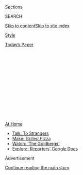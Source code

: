 <div id="app">

<div>

<div>

<div>

<div class="NYTAppHideMasthead css-1q2w90k e1suatyy0">

<div class="section css-ui9rw0 e1suatyy2">

<div class="css-eph4ug er09x8g0">

<div class="css-6n7j50">

</div>

<span class="css-1dv1kvn">Sections</span>

<div class="css-10488qs">

<span class="css-1dv1kvn">SEARCH</span>

</div>

[Skip to content](#site-content)[Skip to site
index](#site-index)

</div>

<div id="masthead-section-label" class="css-1wr3we4 eaxe0e00">

[Style](https://www.nytimes3xbfgragh.onion/section/style)

</div>

<div class="css-10698na e1huz5gh0">

</div>

</div>

<div id="masthead-bar-one" class="section hasLinks css-15hmgas e1csuq9d3">

<div class="css-uqyvli e1csuq9d0">

</div>

<div class="css-1uqjmks e1csuq9d1">

</div>

<div class="css-9e9ivx">

[](https://myaccount.nytimes3xbfgragh.onion/auth/login?response_type=cookie&client_id=vi)

</div>

<div class="css-1bvtpon e1csuq9d2">

[Today’s
Paper](https://www.nytimes3xbfgragh.onion/section/todayspaper)

</div>

</div>

</div>

</div>

<div data-aria-hidden="false">

<div id="site-content" data-role="main">

<div>

<div class="css-1aor85t" style="opacity:0.000000001;z-index:-1;visibility:hidden">

<div class="css-1hqnpie">

<div class="css-epjblv">

<span class="css-17xtcya">[Style](/section/style)</span><span class="css-x15j1o">|</span><span class="css-fwqvlz">It’s
Long Past Time to Get That Beard Under
Control</span>

</div>

<div class="css-k008qs">

<div class="css-1iwv8en">

<span class="css-18z7m18"></span>

<div>

</div>

</div>

<span class="css-1n6z4y">https://nyti.ms/3j4dh8m</span>

<div class="css-1705lsu">

<div class="css-4xjgmj">

<div class="css-4skfbu" data-role="toolbar" data-aria-label="Social Media Share buttons, Save button, and Comments Panel with current comment count" data-testid="share-tools">

  - 
  - 
  - 
  - 
    
    <div class="css-6n7j50">
    
    </div>

  - 

</div>

</div>

</div>

</div>

</div>

</div>

<div id="NYT_TOP_BANNER_REGION" class="css-13pd83m">

<div>

<div id="maps-athome-menu" class="section interactive-content interactive-size-medium css-1edisqu">

<div class="css-17ih8de interactive-body">

<div class="at-home-nav__innerContainer">

<div class="at-home-nav__title">

[At
Home](https://www.nytimes3xbfgragh.onion/spotlight/at-home?action=click&pgtype=Article&state=default&region=TOP_BANNER&context=at_home_menu)

</div>

  - [Talk: To
    Strangers](https://www.nytimes3xbfgragh.onion/2020/08/03/well/family/the-benefits-of-talking-to-strangers.html?action=click&pgtype=Article&state=default&region=TOP_BANNER&context=at_home_menu)
  - [Make: Grilled
    Pizza](https://www.nytimes3xbfgragh.onion/2020/08/01/at-home/coronavirus-make-pizza-on-a-grill.html?action=click&pgtype=Article&state=default&region=TOP_BANNER&context=at_home_menu)
  - [Watch: 'The
    Goldbergs'](https://www.nytimes3xbfgragh.onion/2020/07/31/arts/television/goldbergs-abc-stream.html?action=click&pgtype=Article&state=default&region=TOP_BANNER&context=at_home_menu)
  - [Explore: Reporters' Google
    Docs](https://www.nytimes3xbfgragh.onion/interactive/2020/at-home/even-more-reporters-editors-diaries-lists-recommendations.html?action=click&pgtype=Article&state=default&region=TOP_BANNER&context=at_home_menu)

</div>

</div>

</div>

</div>

</div>

<div id="top-wrapper" class="css-1sy8kpn">

<div id="top-slug" class="css-l9onyx">

Advertisement

</div>

[Continue reading the main
story](#after-top)

<div class="ad top-wrapper" style="text-align:center;height:100%;display:block;min-height:250px">

<div id="top" class="place-ad" data-position="top" data-size-key="top">

</div>

</div>

<div id="after-top">

</div>

</div>

<div>

<div id="sponsor-wrapper" class="css-1hyfx7x">

<div id="sponsor-slug" class="css-19vbshk">

Supported by

</div>

[Continue reading the main
story](#after-sponsor)

<div id="sponsor" class="ad sponsor-wrapper" style="text-align:center;height:100%;display:block">

</div>

<div id="after-sponsor">

</div>

</div>

<div class="css-186x18t">

Skin Deep

</div>

<div class="css-1vkm6nb ehdk2mb0">

# It’s Long Past Time to Get That Beard Under Control

</div>

Good thing men are warming up to some new tools.

<div class="css-79elbk" data-testid="photoviewer-wrapper">

<div class="css-z3e15g" data-testid="photoviewer-wrapper-hidden">

</div>

<div class="css-1a48zt4 ehw59r15" data-testid="photoviewer-children">

![<span class="css-16f3y1r e13ogyst0" data-aria-hidden="true">Clockwise
from left, beard straighteners by Aberlite, the Kuschelbär by Masc by
Jeff Chastain and the Beard
Struggle.</span><span class="css-cnj6d5 e1z0qqy90" itemprop="copyrightHolder"><span class="css-1ly73wi e1tej78p0">Credit...</span><span><span>The
New York
Times</span></span></span>](https://static01.graylady3jvrrxbe.onion/images/2020/07/14/fashion/14SKIN-BEARDSArt/14SKIN-BEARDSArt-articleLarge.jpg?quality=75&auto=webp&disable=upscale)

</div>

</div>

<div class="css-18e8msd">

<div class="css-vp77d3 epjyd6m0">

<div class="css-1baulvz">

By <span class="css-1baulvz last-byline" itemprop="name">Andrew Adam
Newman</span>

</div>

</div>

  - July 15,
    2020

  - 
    
    <div class="css-4xjgmj">
    
    <div class="css-d8bdto" data-role="toolbar" data-aria-label="Social Media Share buttons, Save button, and Comments Panel with current comment count" data-testid="share-tools">
    
      - 
      - 
      - 
      - 
        
        <div class="css-6n7j50">
        
        </div>
    
      - 
    
    </div>
    
    </div>

</div>

</div>

<div class="section meteredContent css-1r7ky0e" name="articleBody" itemprop="articleBody">

<div class="css-1fanzo5 StoryBodyCompanionColumn">

<div class="css-53u6y8">

Some men working from home and growing beards for the first time are
coming to the realization that their facial hair is a tangle of waves
and curls. But Matt Vilanova discovered how unmanageable his beard can
be years ago.

“My beard is just naturally very kinky, and it kind of twists and
turns,” said Mr. Vilanova, 34, a manager at a software company who
lives in Seymour, Conn. “When I grew a beard a little longer than a five
o’clock shadow, I looked like a Neanderthal.”

A couple of years ago, when his beard was about two inches long, Mr.
Vilanova borrowed — from his girlfriend and future wife — a
hair-straightening flatiron, the type with opposing ceramic plates.

Clamping his whiskers in a flatiron hot enough to [pop
popcorn](https://www.youtube.com/watch?v=IhLEzuH3L40) “was a very
delicate process,” Mr. Vilanova said. “To a degree it helped, but it got
very close to my skin. I was like, ‘I’m going to absolutely destroy
myself if I keep on doing this.’”

</div>

</div>

<div class="css-1fanzo5 StoryBodyCompanionColumn">

<div class="css-53u6y8">

A year ago, Mr. Vilanova bought a
[Kuschelbär](https://www.mascbyjeffchastain.com/collections/shop-all/products/kuschelbar%C2%AE-hair-and-beard-straightener),
a heated beard-straightening brush made by Masc by Jeff Chastain. It has
heated teeth that emerge from a heated plate, a compact version of the
full-size hair-straightening brushes marketed to women.

“I approached it with some skepticism, but the very first time I used
it, I was like, ‘This thing is awesome,’” Mr. Vilanova said. “Everything
looks clean and sharp and rigid. You feel like a badass.”

Also a fan of the Kuschelbär: the basketball star Andre Drummond, who
[made a video of
himself](https://www.facebookcorewwwi.onion/MASCbyjeffchastain/videos/nba-and-detroitpistons-star-andredrummondd-reached-out-to-me-a-couple-weeks-ago-/598722770629116/)straightening
his beard with it.

Sales of beard-straightening brushes are, appropriately enough, heating
up.

Jeff Chastain, who owns a salon in Greenwich Village, introduced the
Kuschelbär (German for “cuddle bear”) in late 2017, and he says that it
is the original beard-straightening brush. He has sold more than 115,000
of the devices, he said, which he encourages men to use on their head
hair too. He now sells three models, ranging from $100 for the original
to $140 for a cordless version.

[Aberlite](https://www.aberlite.com/), a beard care brand, began selling
a heated straightening brush on Amazon early in 2019. Teng Ma, who owns
the company, said that initially he bought thousands of no-label women’s
hair-straightening brushes from Alibaba, the Chinese e-commerce giant,
and rebranded them as beard brushes. Now he sells three more compact
models designed for beards. (Brushes with longer teeth can glide over
shorter beards instead of engaging them.)

</div>

</div>

<div class="css-1fanzo5 StoryBodyCompanionColumn">

<div class="css-53u6y8">

Aberlite sold almost 25,000 beard brushes in 2019 and is on pace to sell
as many this year, Mr. Ma said. They cost $40 to $90.

Another brand, the Beard Struggle, also bought thousands of full-size
hair-straightening brushes and rebranded them as beard brushes. Then, in
the fall of 2019, it introduced a compact straightening brush designed
for beards, [the
Vaeringjar](https://www.thebeardstruggle.com/collections/beard-care-products/products/ulfberht-heated-beard-comb),
$97, with a heated pick on one end to add volume. According to Faiysal
Kothiwala, the founder of the Beard Struggle, the company has sold about
63,000 of them.

Judd Curtis, 37, lives in Portland, Ore., and works as a tree trimmer
keeping paths clear for power lines. But while Mr. Curtis has no trouble
getting a Douglas fir under control, his beard is another story.

“I have a cowlick on my chin, this one spot where it kind of grows
straight out,” he said. “And my beard’s just super-bushy, and it kind of
goes all over the place.”

Last July, Mr. Curtis bought a beard-straightening brush on Amazon made
by Arkam, $40, and left [a five-star
review](https://www.amazon.com/gp/customer-reviews/R37IKYCPAE9X8W/ref=cm_cr_getr_d_rvw_ttl?ie=UTF8&ASIN=B07Q5C9645).

“It now takes me about three minutes in the morning to go from looking
like a crazy hobo to a whimsical woodsman,” he wrote.

</div>

</div>

<div class="css-1fanzo5 StoryBodyCompanionColumn">

<div class="css-53u6y8">

While popular, beard straighteners have not won over everyone.

Greg Berzinsky, 59, an architect in Philadelphia who makes grooming
videos on the popular [Beardbrand
channel](https://www.youtube.com/user/TheBeardbrand/featured) on
YouTube, has tried a beard-straightening brush on his salt-and-pepper
beard. But he prefers styling with a blow dryer and a rounded brush,
which he turns downward and inward as he dries his beard so it follows
his jawline.

Mr. Berzinsky demonstrates this method in [a
video](https://www.youtube.com/watch?v=qu5PxhEUMfU&t=244s) that has
almost 3.5 million YouTube views and thousands of comments admiring his
beard. (“I don’t have daddy issues but …” begins one comment. “Sweet
Lord … Hello Daddy.”)

“It’s really to control the bottom fringe of my beard,” Mr. Berzinsky
said of his approach, adding that he’s not straightening his beard as
much as he’s adding volume to it, which is helped along by some
Beardbrand [Sea Salt
Spray](https://www.beardbrand.com/products/sea-salt-spray).

“Facial hair is very different from the hair that grows on top of your
head,” said Matty Conrad, the founder of throwback barbershops in
British Columbia and a line of men’s grooming products, [Victory Barber
& Brand](https://victorybarber.com/). “Not to be crass or anything, but
it’s more akin to pubic hair.”

Mr. Conrad said that about 10 percent of his clients with beards are
heat-styling them with a thermal brush or hair dryer, but that’s not
what he generally recommends, or the approach he takes with his own wavy
beard.

“I’m used to seeing a certain texture and a certain volume to my beard,”
Mr. Conrad said. “As soon as I groom that out, it reduces the volume,
and it makes it really, really straight and almost overgroomed.”

</div>

</div>

<div class="css-1fanzo5 StoryBodyCompanionColumn">

<div class="css-53u6y8">

With barbershops closed, GQ recently featured Mr. Conrad in a
beard-trimming tutorial
[video](https://www.youtube.com/watch?v=nVY_hvAkmSY&list=PLtJOh1iZIPQFPE0OReKe32vDZ0cinajkt).
Barbers typically take a buzz-cut approach to beards, the length
determined by the guard attached to the clippers.

But Mr. Conrad takes more of an Afro-trimming approach, focusing on the
silhouette. He uses clippers with no guard going down the sides of his
beard and along his chin — straight down like a ball would drop, not
following the curve of the face.

At the close of the video, Mr. Conrad’s beard is less red carpet than
“Game of Thrones,” and he wouldn’t have it any other way.

“I think there’s an inherent coolness to having a bit of a rougher
beard,” he said. “If you are a guy that wears a suit every day and is
very polished, then a straightening brush probably makes sense with your
style, but I usually look like I just got off a horse, you know? I like
to embrace that wildness.”

Still, for those who look in a mirror in the morning and see a cave man
staring back, beard-straightening brushes have become indispensable. Mr.
Vilanova never packs his Dopp kit without a straightener. His Kuschelbär
joined him on his honeymoon. It went along for a trip to India and for
many business trips.

His wife likes his beard better after he straightens it but wonders if
he may be getting a bit obsessed.

“If I have to get ready to go somewhere,” Mr. Vilanova said, “she says,
‘Oh, Matt needs an hour to get ready because he’s got to straighten
his beard.’”

</div>

</div>

</div>

<div>

</div>

<div>

</div>

<div>

</div>

<div>

<div id="bottom-wrapper" class="css-1ede5it">

<div id="bottom-slug" class="css-l9onyx">

Advertisement

</div>

[Continue reading the main
story](#after-bottom)

<div id="bottom" class="ad bottom-wrapper" style="text-align:center;height:100%;display:block;min-height:90px">

</div>

<div id="after-bottom">

</div>

</div>

</div>

</div>

</div>

## Site Index

<div>

</div>

## Site Information Navigation

  - [© <span>2020</span> <span>The New York Times
    Company</span>](https://help.nytimes3xbfgragh.onion/hc/en-us/articles/115014792127-Copyright-notice)

<!-- end list -->

  - [NYTCo](https://www.nytco.com/)
  - [Contact
    Us](https://help.nytimes3xbfgragh.onion/hc/en-us/articles/115015385887-Contact-Us)
  - [Work with us](https://www.nytco.com/careers/)
  - [Advertise](https://nytmediakit.com/)
  - [T Brand Studio](http://www.tbrandstudio.com/)
  - [Your Ad
    Choices](https://www.nytimes3xbfgragh.onion/privacy/cookie-policy#how-do-i-manage-trackers)
  - [Privacy](https://www.nytimes3xbfgragh.onion/privacy)
  - [Terms of
    Service](https://help.nytimes3xbfgragh.onion/hc/en-us/articles/115014893428-Terms-of-service)
  - [Terms of
    Sale](https://help.nytimes3xbfgragh.onion/hc/en-us/articles/115014893968-Terms-of-sale)
  - [Site
    Map](https://spiderbites.nytimes3xbfgragh.onion)
  - [Help](https://help.nytimes3xbfgragh.onion/hc/en-us)
  - [Subscriptions](https://www.nytimes3xbfgragh.onion/subscription?campaignId=37WXW)

</div>

</div>

</div>

</div>
